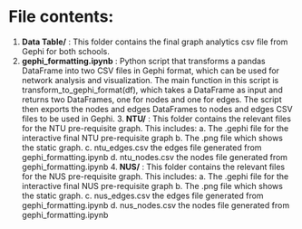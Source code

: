 # File contents:
1. <b>Data Table/</b> : This folder contains the final graph analytics csv file from Gephi for both schools.
2. <b>gephi_formatting.ipynb</b> : Python script that transforms a pandas DataFrame into two CSV files in Gephi format, which can be used for network analysis and visualization. The main function in this script is transform_to_gephi_format(df), which takes a DataFrame as input and returns two DataFrames, one for nodes and one for edges. The script then exports the nodes and edges DataFrames to nodes and edges CSV files to be used in Gephi.
3.<b> NTU/</b> : This folder contains the relevant files for the NTU pre-requisite graph. 
This includes:
a. The .gephi file for the interactive final NTU pre-requisite graph
b. The .png file which shows the static graph. 
c. ntu_edges.csv the edges file generated from gephi_formatting.ipynb
d. ntu_nodes.csv the nodes file generated from gephi_formatting.ipynb
4.<b> NUS/</b> : This folder contains the relevant files for the NUS pre-requisite graph. 
This includes:
a. The .gephi file for the interactive final NUS pre-requisite graph
b. The .png file which shows the static graph. 
c. nus_edges.csv the edges file generated from gephi_formatting.ipynb
d. nus_nodes.csv the nodes file generated from gephi_formatting.ipynb


